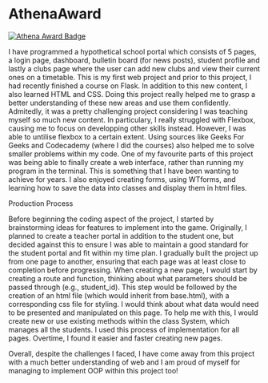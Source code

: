 # AthenaAward  
[![Athena Award Badge](https://img.shields.io/endpoint?url=https%3A%2F%2Faward.athena.hackclub.com%2Fapi%2Fbadge)](https://award.athena.hackclub.com?utm_source=readme)

I have programmed a hypothetical school portal which consists of 5 pages, a login page, dashboard, bulletin board (for news posts), student profile and lastly a clubs page where the user can add new clubs and view their current ones on a timetable.
This is my first web project and prior to this project, I had recently finished a course on Flask. In addition to this new content, I also learned HTML and CSS. Doing this project really helped me to grasp a better understanding of these new areas and use them confidently. Admitedly, it was a pretty challenging project considering I was teaching myself so much new content. In particulary, I really struggled with Flexbox, causing me to focus on developping other skills instead. However, I was able to untilise flexbox to a certain extent. Using sources like Geeks For Geeks and Codecademy (where I did the courses) also helped me to solve smaller problems within my code. 
One of my favourite parts of this project was being able to finally create a web interface, rather than running my program in the terminal. This is something that I have been wanting to achieve for years. I also enjoyed creating forms, using WTforms, and learning how to save the data into classes and display them in html files. 


Production Process

Before beginning the coding aspect of the project, I started by brainstorming ideas for features to implement into the game. Originally, I planned to create a teacher portal in addition to the student one, but decided against this to ensure I was able to maintain a good standard for the student portal and fit within my time plan. 
I gradually built the project up from one page to another, ensuring that each page was at least close to completion before progressing. When creating a new page, I would start by creating a route and function, thinking about what parameters should be passed through (e.g., student_id). This step would be followed by the creation of an html file (which would inherit from base.html), with a corresponding css file for styling. I would think about what data would need to be presented and manipulated on this page. To help me with this, I would create new or use existing methods within the class System, which manages all the students. I used this process of implementation for all pages. Overtime, I found it easier and faster creating new pages.

Overall, despite the challenges I faced, I have come away from this project with a much better understanding of web and I am proud of myself for managing to implement OOP within this project too!
